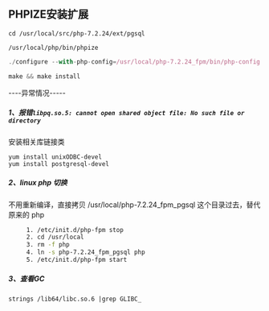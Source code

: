 ## PHPIZE安装扩展

```shell
cd /usr/local/src/php-7.2.24/ext/pgsql
```

```shell
/usr/local/php/bin/phpize
```

```javascript
./configure --with-php-config=/usr/local/php-7.2.24_fpm/bin/php-config
```

```javascript
make && make install
```

----异常情况-----

##### 1、报错```libpq.so.5: cannot open shared object file: No such file or directory ```

安装相关库链接类

```shell
yum install unixODBC-devel
yum install postgresql-devel
```



##### 2、linux php 切换

不用重新编译，直接拷贝 /usr/local/php-7.2.24_fpm_pgsql 这个目录过去，替代原来的 php

 ```sh
      1. /etc/init.d/php-fpm stop
      2. cd /usr/local
      3. rm -f php
      4. ln -s php-7.2.24_fpm_pgsql php
      5. /etc/init.d/php-fpm start
 ```

   

##### 3、查看GC

`strings /lib64/libc.so.6 |grep GLIBC_`

